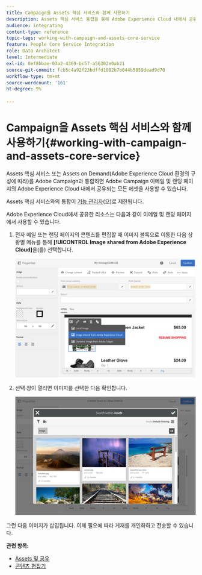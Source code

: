 ```yaml
---
title: Campaign을 Assets 핵심 서비스와 함께 사용하기
description: Assets 핵심 서비스 통합을 통해 Adobe Experience Cloud 내에서 공유되는 모든 리소스를 Adobe Campaign 메시지 및 랜딩 페이지에서 사용할 수 있습니다.
audience: integrating
content-type: reference
topic-tags: working-with-campaign-and-assets-core-service
feature: People Core Service Integration
role: Data Architect
level: Intermediate
exl-id: 0ef8bbae-03a2-4369-bc57-a56302e0ab21
source-git-commit: fcb5c4a92f23bdffd1082b7b044b5859dead9d70
workflow-type: tm+mt
source-wordcount: '161'
ht-degree: 9%

---
```


# Campaign을 Assets 핵심 서비스와 함께 사용하기{#working-with-campaign-and-assets-core-service}

Assets 핵심 서비스 또는 Assets on Demand(Adobe Experience Cloud 환경의 구성에 따라)를 Adobe Campaign과 통합하면 Adobe Campaign 이메일 및 랜딩 페이지의 Adobe Experience Cloud 내에서 공유되는 모든 에셋을 사용할 수 있습니다.

Assets 핵심 서비스와의 통합이 [기능 관리자](../../administration/using/users-management.md#functional-administrators)(으)로 제한됩니다.

Adobe Experience Cloud에서 공유한 리소스는 다음과 같이 이메일 및 랜딩 페이지에서 사용할 수 있습니다.

1. 전자 메일 또는 랜딩 페이지의 콘텐츠를 편집할 때 이미지 블록으로 이동한 다음 상황별 메뉴를 통해 **[!UICONTROL Image shared from Adobe Experience Cloud]**&#x200B;을(를) 선택합니다.

   ![](assets/dam_insert_image_dce.png)

1. 선택 창이 열리면 이미지를 선택한 다음 확인합니다.

   ![](assets/dam_shared_image_selection.png)

그런 다음 이미지가 삽입됩니다. 이제 필요에 따라 게재를 개인화하고 전송할 수 있습니다.

**관련 항목:**

* [Assets 및 공유](https://experienceleague.adobe.com/docs/core-services/interface/assets/experience-cloud-assets.html?lang=ko)
* [콘텐츠 편집기](../../designing/using/personalization.md#example-email-personalization)
